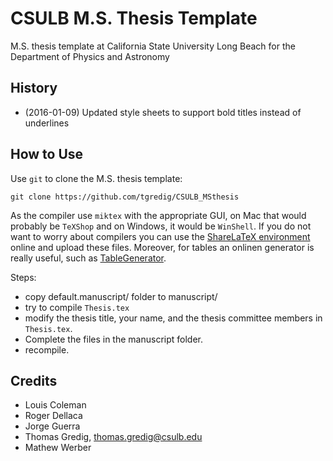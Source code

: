 CSULB M.S. Thesis Template
==============

M.S. thesis template at California State University Long Beach for the Department of Physics and Astronomy

History
------

- (2016-01-09) Updated style sheets to support bold titles instead of underlines


How to Use
------

Use `git` to clone the M.S. thesis template:

    git clone https://github.com/tgredig/CSULB_MSthesis
    
As the compiler use `miktex` with the appropriate GUI, on Mac that would probably be `TeXShop` and on Windows, it would be `WinShell`. If you do not want to worry about compilers
you can use the [ShareLaTeX environment](http://www.sharelatex.com) online and upload these files. Moreover, for tables an onlinen generator is
really useful, such as [TableGenerator](http://www.tablegenerator.com).

Steps:
+ copy default.manuscript/ folder to manuscript/
+ try to compile `Thesis.tex`
+ modify the thesis title, your name, and the thesis committee members in `Thesis.tex`.
+ Complete the files in the manuscript folder.
+ recompile.



Credits
------

- Louis Coleman
- Roger Dellaca
- Jorge Guerra
- Thomas Gredig, thomas.gredig@csulb.edu
- Mathew Werber

